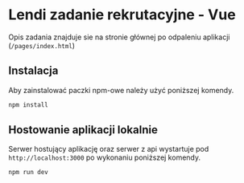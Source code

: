 # Lendi zadanie rekrutacyjne - Vue

Opis zadania znajduje sie na stronie głównej po odpaleniu aplikacji (`/pages/index.html`)

## Instalacja

Aby zainstalować paczki npm-owe należy użyć poniższej komendy.

```bash
npm install
```

## Hostowanie aplikacji lokalnie

Serwer hostujący aplikację oraz serwer z api wystartuje pod `http://localhost:3000` po wykonaniu poniższej komendy.

```bash
npm run dev
```
